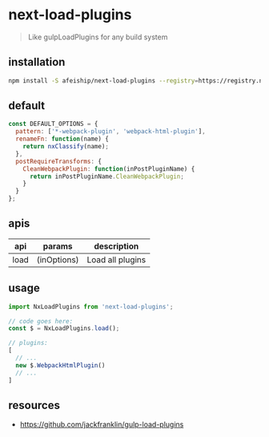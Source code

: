 # next-load-plugins
> Like gulpLoadPlugins for any build system

## installation
```bash
npm install -S afeiship/next-load-plugins --registry=https://registry.npm.taobao.org
```

## default
```js
const DEFAULT_OPTIONS = {
  pattern: ['*-webpack-plugin', 'webpack-html-plugin'],
  renameFn: function(name) {
    return nxClassify(name);
  },
  postRequireTransforms: {
    CleanWebpackPlugin: function(inPostPluginName) {
      return inPostPluginName.CleanWebpackPlugin;
    }
  }
};
```


## apis
| api  | params      | description      |
| ---- | ----------- | ---------------- |
| load | (inOptions) | Load all plugins |

## usage
```js
import NxLoadPlugins from 'next-load-plugins';

// code goes here:
const $ = NxLoadPlugins.load();

// plugins:
[
  // ...
  new $.WebpackHtmlPlugin()
  // ...
]
```

## resources
- https://github.com/jackfranklin/gulp-load-plugins

